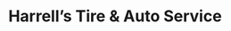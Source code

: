 ---
title: "Harrell’s Tire & Auto Service"
url: /cameron/harrells-tire-and-auto-service/
shop: car repair
---